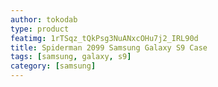```yaml
---
author: tokodab
type: product
featimg: 1rTSqz_tQkPsg3NuANxcOHu7j2_IRL90d
title: Spiderman 2099 Samsung Galaxy S9 Case
tags: [samsung, galaxy, s9]
category: [samsung]
---
```


